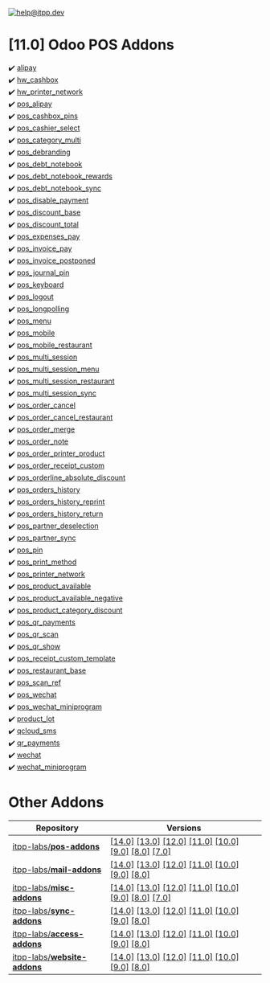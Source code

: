[![help@itpp.dev](https://itpp.dev/images/infinity-readme.png)](mailto:help@itpp.dev)
# [11.0] Odoo POS Addons 

:heavy_check_mark: [alipay](https://apps.odoo.com/apps/modules/11.0/alipay/)
<br/>:heavy_check_mark: [hw_cashbox](https://apps.odoo.com/apps/modules/11.0/hw_cashbox/)
<br/>:heavy_check_mark: [hw_printer_network](https://apps.odoo.com/apps/modules/11.0/hw_printer_network/)
<br/>:heavy_check_mark: [pos_alipay](https://apps.odoo.com/apps/modules/11.0/pos_alipay/)
<br/>:heavy_check_mark: [pos_cashbox_pins](https://apps.odoo.com/apps/modules/11.0/pos_cashbox_pins/)
<br/>:heavy_check_mark: [pos_cashier_select](https://apps.odoo.com/apps/modules/11.0/pos_cashier_select/)
<br/>:heavy_check_mark: [pos_category_multi](https://apps.odoo.com/apps/modules/11.0/pos_category_multi/)
<br/>:heavy_check_mark: [pos_debranding](https://apps.odoo.com/apps/modules/11.0/pos_debranding/)
<br/>:heavy_check_mark: [pos_debt_notebook](https://apps.odoo.com/apps/modules/11.0/pos_debt_notebook/)
<br/>:heavy_check_mark: [pos_debt_notebook_rewards](https://apps.odoo.com/apps/modules/11.0/pos_debt_notebook_rewards/)
<br/>:heavy_check_mark: [pos_debt_notebook_sync](https://apps.odoo.com/apps/modules/11.0/pos_debt_notebook_sync/)
<br/>:heavy_check_mark: [pos_disable_payment](https://apps.odoo.com/apps/modules/11.0/pos_disable_payment/)
<br/>:heavy_check_mark: [pos_discount_base](https://apps.odoo.com/apps/modules/11.0/pos_discount_base/)
<br/>:heavy_check_mark: [pos_discount_total](https://apps.odoo.com/apps/modules/11.0/pos_discount_total/)
<br/>:heavy_check_mark: [pos_expenses_pay](https://apps.odoo.com/apps/modules/11.0/pos_expenses_pay/)
<br/>:heavy_check_mark: [pos_invoice_pay](https://apps.odoo.com/apps/modules/11.0/pos_invoice_pay/)
<br/>:heavy_check_mark: [pos_invoice_postponed](https://apps.odoo.com/apps/modules/11.0/pos_invoice_postponed/)
<br/>:heavy_check_mark: [pos_journal_pin](https://apps.odoo.com/apps/modules/11.0/pos_journal_pin/)
<br/>:heavy_check_mark: [pos_keyboard](https://apps.odoo.com/apps/modules/11.0/pos_keyboard/)
<br/>:heavy_check_mark: [pos_logout](https://apps.odoo.com/apps/modules/11.0/pos_logout/)
<br/>:heavy_check_mark: [pos_longpolling](https://apps.odoo.com/apps/modules/11.0/pos_longpolling/)
<br/>:heavy_check_mark: [pos_menu](https://apps.odoo.com/apps/modules/11.0/pos_menu/)
<br/>:heavy_check_mark: [pos_mobile](https://apps.odoo.com/apps/modules/11.0/pos_mobile/)
<br/>:heavy_check_mark: [pos_mobile_restaurant](https://apps.odoo.com/apps/modules/11.0/pos_mobile_restaurant/)
<br/>:heavy_check_mark: [pos_multi_session](https://apps.odoo.com/apps/modules/11.0/pos_multi_session/)
<br/>:heavy_check_mark: [pos_multi_session_menu](https://apps.odoo.com/apps/modules/11.0/pos_multi_session_menu/)
<br/>:heavy_check_mark: [pos_multi_session_restaurant](https://apps.odoo.com/apps/modules/11.0/pos_multi_session_restaurant/)
<br/>:heavy_check_mark: [pos_multi_session_sync](https://apps.odoo.com/apps/modules/11.0/pos_multi_session_sync/)
<br/>:heavy_check_mark: [pos_order_cancel](https://apps.odoo.com/apps/modules/11.0/pos_order_cancel/)
<br/>:heavy_check_mark: [pos_order_cancel_restaurant](https://apps.odoo.com/apps/modules/11.0/pos_order_cancel_restaurant/)
<br/>:heavy_check_mark: [pos_order_merge](https://apps.odoo.com/apps/modules/11.0/pos_order_merge/)
<br/>:heavy_check_mark: [pos_order_note](https://apps.odoo.com/apps/modules/11.0/pos_order_note/)
<br/>:heavy_check_mark: [pos_order_printer_product](https://apps.odoo.com/apps/modules/11.0/pos_order_printer_product/)
<br/>:heavy_check_mark: [pos_order_receipt_custom](https://apps.odoo.com/apps/modules/11.0/pos_order_receipt_custom/)
<br/>:heavy_check_mark: [pos_orderline_absolute_discount](https://apps.odoo.com/apps/modules/11.0/pos_orderline_absolute_discount/)
<br/>:heavy_check_mark: [pos_orders_history](https://apps.odoo.com/apps/modules/11.0/pos_orders_history/)
<br/>:heavy_check_mark: [pos_orders_history_reprint](https://apps.odoo.com/apps/modules/11.0/pos_orders_history_reprint/)
<br/>:heavy_check_mark: [pos_orders_history_return](https://apps.odoo.com/apps/modules/11.0/pos_orders_history_return/)
<br/>:heavy_check_mark: [pos_partner_deselection](https://apps.odoo.com/apps/modules/11.0/pos_partner_deselection/)
<br/>:heavy_check_mark: [pos_partner_sync](https://apps.odoo.com/apps/modules/11.0/pos_partner_sync/)
<br/>:heavy_check_mark: [pos_pin](https://apps.odoo.com/apps/modules/11.0/pos_pin/)
<br/>:heavy_check_mark: [pos_print_method](https://apps.odoo.com/apps/modules/11.0/pos_print_method/)
<br/>:heavy_check_mark: [pos_printer_network](https://apps.odoo.com/apps/modules/11.0/pos_printer_network/)
<br/>:heavy_check_mark: [pos_product_available](https://apps.odoo.com/apps/modules/11.0/pos_product_available/)
<br/>:heavy_check_mark: [pos_product_available_negative](https://apps.odoo.com/apps/modules/11.0/pos_product_available_negative/)
<br/>:heavy_check_mark: [pos_product_category_discount](https://apps.odoo.com/apps/modules/11.0/pos_product_category_discount/)
<br/>:heavy_check_mark: [pos_qr_payments](https://apps.odoo.com/apps/modules/11.0/pos_qr_payments/)
<br/>:heavy_check_mark: [pos_qr_scan](https://apps.odoo.com/apps/modules/11.0/pos_qr_scan/)
<br/>:heavy_check_mark: [pos_qr_show](https://apps.odoo.com/apps/modules/11.0/pos_qr_show/)
<br/>:heavy_check_mark: [pos_receipt_custom_template](https://apps.odoo.com/apps/modules/11.0/pos_receipt_custom_template/)
<br/>:heavy_check_mark: [pos_restaurant_base](https://apps.odoo.com/apps/modules/11.0/pos_restaurant_base/)
<br/>:heavy_check_mark: [pos_scan_ref](https://apps.odoo.com/apps/modules/11.0/pos_scan_ref/)
<br/>:heavy_check_mark: [pos_wechat](https://apps.odoo.com/apps/modules/11.0/pos_wechat/)
<br/>:heavy_check_mark: [pos_wechat_miniprogram](https://apps.odoo.com/apps/modules/11.0/pos_wechat_miniprogram/)
<br/>:heavy_check_mark: [product_lot](https://apps.odoo.com/apps/modules/11.0/product_lot/)
<br/>:heavy_check_mark: [qcloud_sms](https://apps.odoo.com/apps/modules/11.0/qcloud_sms/)
<br/>:heavy_check_mark: [qr_payments](https://apps.odoo.com/apps/modules/11.0/qr_payments/)
<br/>:heavy_check_mark: [wechat](https://apps.odoo.com/apps/modules/11.0/wechat/)
<br/>:heavy_check_mark: [wechat_miniprogram](https://apps.odoo.com/apps/modules/11.0/wechat_miniprogram/)

Other Addons
============

| Repository | Versions |
|------------|----------|
| [itpp-labs/**pos-addons**](https://github.com/itpp-labs/pos-addons) | [[14.0]](https://github.com/itpp-labs/pos-addons/tree/14.0#readme) [[13.0]](https://github.com/itpp-labs/pos-addons/tree/13.0#readme) [[12.0]](https://github.com/itpp-labs/pos-addons/tree/12.0#readme) [[11.0]](https://github.com/itpp-labs/pos-addons/tree/11.0#readme) [[10.0]](https://github.com/itpp-labs/pos-addons/tree/10.0#readme) [[9.0]](https://github.com/itpp-labs/pos-addons/tree/9.0#readme) [[8.0]](https://github.com/itpp-labs/pos-addons/tree/8.0#readme) [[7.0]](https://github.com/itpp-labs/pos-addons/tree/7.0#readme) |
| [itpp-labs/**mail-addons**](https://github.com/itpp-labs/mail-addons) | [[14.0]](https://github.com/itpp-labs/mail-addons/tree/14.0#readme) [[13.0]](https://github.com/itpp-labs/mail-addons/tree/13.0#readme) [[12.0]](https://github.com/itpp-labs/mail-addons/tree/12.0#readme) [[11.0]](https://github.com/itpp-labs/mail-addons/tree/11.0#readme) [[10.0]](https://github.com/itpp-labs/mail-addons/tree/10.0#readme) [[9.0]](https://github.com/itpp-labs/mail-addons/tree/9.0#readme) [[8.0]](https://github.com/itpp-labs/mail-addons/tree/8.0#readme) |
| [itpp-labs/**misc-addons**](https://github.com/itpp-labs/misc-addons) | [[14.0]](https://github.com/itpp-labs/misc-addons/tree/14.0#readme) [[13.0]](https://github.com/itpp-labs/misc-addons/tree/13.0#readme) [[12.0]](https://github.com/itpp-labs/misc-addons/tree/12.0#readme) [[11.0]](https://github.com/itpp-labs/misc-addons/tree/11.0#readme) [[10.0]](https://github.com/itpp-labs/misc-addons/tree/10.0#readme) [[9.0]](https://github.com/itpp-labs/misc-addons/tree/9.0#readme) [[8.0]](https://github.com/itpp-labs/misc-addons/tree/8.0#readme) [[7.0]](https://github.com/itpp-labs/misc-addons/tree/7.0#readme) |
| [itpp-labs/**sync-addons**](https://github.com/itpp-labs/sync-addons) | [[14.0]](https://github.com/itpp-labs/sync-addons/tree/14.0#readme) [[13.0]](https://github.com/itpp-labs/sync-addons/tree/13.0#readme) [[12.0]](https://github.com/itpp-labs/sync-addons/tree/12.0#readme) [[11.0]](https://github.com/itpp-labs/sync-addons/tree/11.0#readme) [[10.0]](https://github.com/itpp-labs/sync-addons/tree/10.0#readme) [[9.0]](https://github.com/itpp-labs/sync-addons/tree/9.0#readme) [[8.0]](https://github.com/itpp-labs/sync-addons/tree/8.0#readme) |
| [itpp-labs/**access-addons**](https://github.com/itpp-labs/access-addons) | [[14.0]](https://github.com/itpp-labs/access-addons/tree/14.0#readme) [[13.0]](https://github.com/itpp-labs/access-addons/tree/13.0#readme) [[12.0]](https://github.com/itpp-labs/access-addons/tree/12.0#readme) [[11.0]](https://github.com/itpp-labs/access-addons/tree/11.0#readme) [[10.0]](https://github.com/itpp-labs/access-addons/tree/10.0#readme) [[9.0]](https://github.com/itpp-labs/access-addons/tree/9.0#readme) [[8.0]](https://github.com/itpp-labs/access-addons/tree/8.0#readme) |
| [itpp-labs/**website-addons**](https://github.com/itpp-labs/website-addons) | [[14.0]](https://github.com/itpp-labs/website-addons/tree/14.0#readme) [[13.0]](https://github.com/itpp-labs/website-addons/tree/13.0#readme) [[12.0]](https://github.com/itpp-labs/website-addons/tree/12.0#readme) [[11.0]](https://github.com/itpp-labs/website-addons/tree/11.0#readme) [[10.0]](https://github.com/itpp-labs/website-addons/tree/10.0#readme) [[9.0]](https://github.com/itpp-labs/website-addons/tree/9.0#readme) [[8.0]](https://github.com/itpp-labs/website-addons/tree/8.0#readme) |
